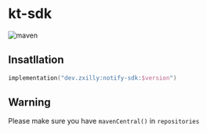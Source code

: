 # kt-sdk

![maven](https://img.shields.io/maven-central/v/dev.zxilly/notify-sdk)

## Insatllation

```kotlin
implementation("dev.zxilly:notify-sdk:$version")
```

## Warning

Please make sure you have `mavenCentral()` in `repositories`